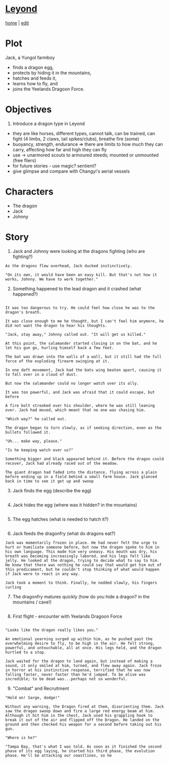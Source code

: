 # [Leyond](https://alwinwoo.github.io/pages/leyond.html)
[home](https://alwinwoo.github.io/) | [edit](https://github.com/alwinwoo/alwinwoo.github.io/edit/master/pages/leyond.md)

# Plot
Jack, a Yungol farmboy 
* finds a dragon egg, 
* protects by hiding it in the mountains, 
* hatches and feeds it,
* learns how to fly, and 
* joins the Yeelands Dragoon Force.

# Objectives
1. Introduce a dragon type in Leyond
- they are like horses, different types, cannot talk, can be trained, can fight (4 limbs, 2 claws, tail spikes/clubs), breathe fire (some)
- buoyancy, strength, endurance => there are limits to how much they can carry, affecting how far and high they can fly
- use -> unarmored scouts to armoured steeds; mounted or unmounted (free fliers) 
- for future stories - use magic? sentient?
- give glimpse and compare with Changyi's aerial vessels

# Characters

* The dragon  
* Jack  
* Johnny  

# Story

1. Jack and Johnny were looking at the dragons fighting (who are fighting?)

  ```script
  As the dragons flew overhead, Jack ducked instinctively.

  "On its own, it would have been an easy kill. But that's not how it works, Johnny. We have to work together."
  ```
  
2. Something happened to the lead dragon and it crashed (what happened?)

  ```script
  
  It was too dangerous to try. He could feel how close he was to the dragon's breath. 

  It was close enough to me he thought, but I can't feel him anymore, he did not want the dragon to hear his thoughts.

  "Jack, stay away," Johnny called out. "It will get us killed."

  At this point, the salamander started closing in on the bat, and he let his gun go, hurling himself back a few feet. 

  The bat was drawn into the walls of a wall, but it still had the full force of the exploding firearm swinging at it. 

  In one deft movement, Jack had the bats wing beaten apart, causing it to fall over in a cloud of dust. 

  But now the salamander could no longer watch over its ally. 

  It was too powerful, and Jack was afraid that it could escape, but before

  A fire bolt streaked over his shoulder, where he was still leaning over. Jack had moved, which meant that no one was chasing him.

  "Which way?" he called out.

  The dragon began to turn slowly, as if seeking direction, even as the bullets followed it.

  "Uh... make way, please."

  "Is he keeping watch over us?"

  Something bigger and black appeared behind it. Before the dragon could recover, Jack had already raced out of the meadow.

  The giant dragon had faded into the distance, flying across a plain before ending up in a field behind a small farm house. Jack glanced back in time to see it get up and swoop
  ```
  
3. Jack finds the egg (describe the egg)

  ```script
  
  ```

4. Jack hides the egg (where was it hidden? in the mountains)

  ```script
  
  ```

5. The egg hatches (what is needed to hatch it?)

  ```script
  
  ```

6. Jack feeds the dragonfry (what do dragons eat?)

  ```script
  Jack was momentarily frozen in place. He had never felt the urge to hurt or humiliate someone before, but now the dragon spoke to him in his own language. This made him very uneasy. His mouth was dry, his breath was becoming increasingly labored, and his legs felt like jelly. He looked at the dragon, trying to decide what to say to him. He knew that there was nothing he could say that would get him out of this predicament, but he couldn't stop thinking of what would happen if Jack were to react in any way.

  Jack took a moment to think. Finally, he nodded slowly, his fingers curling
  
  ```

7. The dragonfry matures quickly (how do you hide a dragon? in the mountains / cave!)

  ```script
  
  ```

8. First flight - encounter with Yeelands Dragoon Force

  ```script

  "Looks like the dragon really likes you."

  An emotional yearning surged up within him, as he pushed past the overwhelming desire to fly, to be high in the air. He felt strong, powerful, and untouchable, all at once. His legs held, and the dragon hurtled to a stop.

  Jack waited for the dragon to land again, but instead of making a sound, it only smiled at him, turned, and flew away again. Jack froze in horror at his instinctive response, terrified that he was now falling faster, never faster than he'd jumped. To be alive was incredible; to be dead was...perhaps not so wonderful.
  ```


9. "Combat" and Recruitment

  ```script
  "Hold on! Sarge, dodge!"

  Without any warning, the Dragon fired at them, disorienting them. Jack saw the dragon swoop down and fire a large red energy beam at him. Although it hit him in the chest, Jack used his grappling hook to break it out of the air and flipped off the Dragon. He landed on the ground and then checked his weapon for a second before taking out his gun.

  "Where is he?"

  "Tampa Bay, that's what I was told. As soon as it finished the second phase of its egg laying, he started his third phase, the evolution phase. He'll be attacking our coastlines, so he
  
  ```

